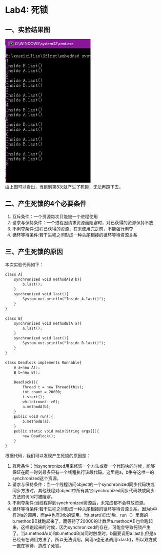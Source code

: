 # Lab4: 死锁
## 一、实验结果图
![fig1](https://github.com/liaoyaoya/ES2016_14353173/blob/master/img/deadlock.png)  
由上图可以看出，当跑到第8次就产生了死锁，无法再跑下去。
## 二、产生死锁的4个必要条件
1. 互斥条件：一个资源每次只能被一个进程使用
2. 请求与保持条件：一个进程因请求资源而阻塞时，对已获得的资源保持不放
3. 不剥夺条件:进程已获得的资源，在末使用完之前，不能强行剥夺
4. 循环等待条件:若干进程之间形成一种头尾相接的循环等待资源关系  

## 三、产生死锁的原因
本次实验代码如下：
```
class A{
	synchronized void methodA(B b){
		b.last();
	}
	synchronized void last(){
		System.out.println("Inside A.last()");
	}
}

class B{
	synchronized void methodB(A a){
		a.last();
	}
	synchronized void last(){
		System.out.println("Inside B.last()");
	}
}

class Deadlock implements Runnable{
	A a=new A();
	B b=new B();
	
	Deadlock(){
		Thread t = new Thread(this);
		int count = 20000;
		t.start();
		while(count-->0);
		a.methodA(b);
	}
	public void run(){
		b.methodB(a);
	}
	public static void main(String args[]){
		new Deadlock();
	}
}
```
根据代码，我们可以发现产生死锁的原因是：

1.  互斥条件：当synchronized用来修饰一个方法或者一个代码块的时候，能够保证在同一时刻最多只有一个线程执行该段代码。这里是a，b争夺这唯一的synchronized这个资源。  
2.  请求与保持条件：当一个线程访问object的一个synchronized同步代码块或同步方法时，其他线程对object中所有其它synchronized同步代码块或同步方法的访问将被阻塞。  
3.  不剥夺条件:当线程得到synchronized资源后，未完成都不会释放资源。  
4.  循环等待条件:若干进程之间形成一种头尾相接的循环等待资源关系。因为b中有对a的调用，而a中也有对b的调用。当t.start()启动后，run（）里面的b.methodB()就跑起来了，而等待了20000的计数后a.methodA()也会跑起来，这样跑起来的时候，因为synchronized的存在，可能会导致死锁产生了。当a.methodA(b)和b.methodB(a)同时触发时，b需要调用a.last(),但是a已经有在调用方法了，所以无法调用，同理a也无法调用b.last()，所以双方就一直在等待，造成了死锁。